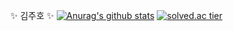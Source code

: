 ✨ 김주호 ✨
[![Anurag's github stats](https://github-readme-stats.vercel.app/api?username=JHSic&show_icons=true&theme={theme})](https://github.com/JHSic/github-readme-stats)
[![solved.ac tier](http://mazassumnida.wtf/api/v2/generate_badge?boj=joohoo621)](https://solved.ac/joohoo621)

<!--
**JHSic/JHSic** is a ✨ _special_ ✨ repository because its `README.md` (this file) appears on your GitHub profile.

Here are some ideas to get you started:

- 🔭 I’m currently working on ...
- 🌱 I’m currently learning ...
- 👯 I’m looking to collaborate on ...
- 🤔 I’m looking for help with ...
- 💬 Ask me about ...
- 📫 How to reach me: ...
- 😄 Pronouns: ...
- ⚡ Fun fact: ...
-->
